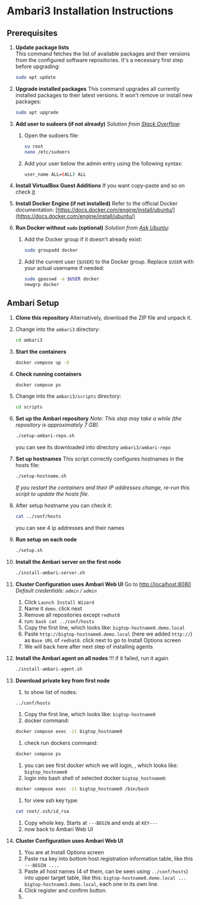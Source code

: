 # Ambari3 Installation Instructions

## Prerequisites

1. **Update package lists**  
   This command fetches the list of available packages and their versions from the configured software repositories. It's a necessary first step before upgrading:
   ```bash
   sudo apt update
   ```

1. **Upgrade installed packages**
   This command upgrades all currently installed packages to their latest versions. It won't remove or install new packages:

   ```bash
   sudo apt upgrade
   ```

1. **Add user to sudoers (if not already)**
   *Solution from [Stack Overflow](https://stackoverflow.com/questions/47806576/username-is-not-in-the-sudoers-file-this-incident-will-be-reported)*:

   1. Open the sudoers file:

      ```bash
      su root 
      nano /etc/sudoers
      ```
   1. Add your user below the admin entry using the following syntax:

      ```bash
      user_name ALL=(ALL) ALL
      ```
1. **Install VirtualBox Guest Additions**
   If you want copy-paste and so on check [it](https://www.youtube.com/watch?v=saiy4_XsLoA) 
   
1. **Install Docker Engine (if not installed)**
   Refer to the official Docker documentation:
   [https://docs.docker.com/engine/install/ubuntu/](https://docs.docker.com/engine/install/ubuntu/)

1. **Run Docker without `sudo` (optional)**
   *Solution from [Ask Ubuntu](https://askubuntu.com/questions/477551/how-can-i-use-docker-without-sudo)*:

   1. Add the Docker group if it doesn't already exist:

      ```bash
      sudo groupadd docker
      ```
   1. Add the current user (`$USER`) to the Docker group. Replace `$USER` with your actual username if needed:

      ```bash
      sudo gpasswd -a $USER docker
      newgrp docker
      ```

## Ambari Setup

1. **Clone this repository**
   Alternatively, download the ZIP file and unpack it.
   
1. Change into the `ambari3` directory:

   ```bash
   cd ambari3
   ```

1. **Start the containers**

   ```bash
   docker compose up -d
   ```

1. **Check running containers**

   ```bash
   docker compose ps
   ```

1. Change into the `ambari3/scripts` directory:

   ```bash
   cd scripts
   ```
   
1. **Set up the Ambari repository**
   *Note: This step may take a while (the repository is approximately 7 GB).*

   ```bash
   ./setup-ambari-repo.sh
   ```
   you can see its downloaded into directory `ambari3/ambari-repo`

1. **Set up hostnames**
   This script correctly configures hostnames in the hosts file:

   ```bash
   ./setup-hostname.sh
   ```

   *If you restart the containers and their IP addresses change, re-run this script to update the hosts file.*

1. After setup hostname you can check it:

   ```bash
   cat ../conf/hosts
   ```

   you can see 4 ip addresses and their names
   
1. **Run setup on each node**

   ```bash
   ./setup.sh
   ```

1. **Install the Ambari server on the first node**

   ```bash
   ./install-ambari-server.sh
   ```

1. **Cluster Configuration uses Ambari Web UI**
   Go to [http://localhost:8080](http://localhost:8080)
   *Default credentials: `admin` / `admin`*

      1. Click `Launch Install Wizard`
      1. Name it  `demo`. click next
      1. Remove all repositories except `redhat8`
      1. run:
        ```bash
         cat ../conf/hosts
        ```
      1. Copy the first line, which looks like: `bigtop-hostname0.demo.local`
      1. Paste `http://bigtop-hostname0.demo.local` (here we added `http://`) as `Base URL` of `redhat8`. click next to go to Install Options screen
      1. We will back here after next step of installing agents

1. **Install the Ambari agent on all nodes**
!!! if it failed, run it again
   ```bash
   ./install-ambari-agent.sh
   ```
   
1. **Download private key from first node**
      1. to show list of nodes:
      ```bash
      ../conf/hosts
      ```
      1. Copy the first line, which looks like: `bigtop-hostname0`
      1. docker command:
      ```bash
      docker compose exec -it bigtop_hostname0
      ```
      1. check run dockers command:
      ```bash
      docker compose ps
      ```
      1. you can see first docker which we will login, , which looks like: `bigtop_hostname0`
      1. login into bash shell of selected docker `bigtop_hostname0`:
      ```bash
      docker compose exec -it bigtop_hostname0 /bin/bash
      ```
      1. for view ssh key type:
      ```bash
      cat root/.ssh/id_rsa
      ```
      1. Copy whole key. Starts at `---BEGIN` and ends at `KEY---`
      1. now back to Ambari Web UI

1. **Cluster Configuration uses Ambari Web UI**
      1. You are at Install Options screen
      1. Paste rsa key into bottom host registration information table, like this `---BEGIN ....`
      1. Paste all host names (4 of them, can be seen using `../conf/hosts`) into upper target table, like this: `bigtop-hostname0.demo.local ... bigtop-hostname3.demo.local`, each one in its own line.
      1. Click register and confirm button.
      2. 
